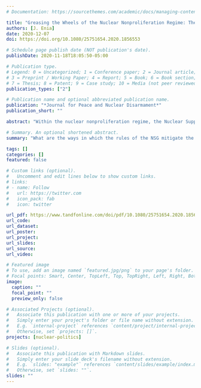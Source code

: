 ```yaml
---
# Documentation: https://sourcethemes.com/academic/docs/managing-content/

title: "Greasing the Wheels of the Nuclear Nonproliferation Regime: The Political Economy of Nuclear Suppliers Group Rules"
authors: [J. Enia]
date: 2020-12-07
doi: https://doi.org/10.1080/25751654.2020.1856553

# Schedule page publish date (NOT publication's date).
publishDate: 2020-11-18T18:05:50-05:00

# Publication type.
# Legend: 0 = Uncategorized; 1 = Conference paper; 2 = Journal article;
# 3 = Preprint / Working Paper; 4 = Report; 5 = Book; 6 = Book section;
# 7 = Thesis; 8 = Patent; 9 = Case study; 10 = Media (not peer reviewed)
publication_types: ["2"]

# Publication name and optional abbreviated publication name.
publication: "*Journal for Peace and Nuclear Disarmament*"
publication_short: ""

abstract: "Within the nuclear nonproliferation regime, the Nuclear Suppliers Group (NSG) is an important, but relatively underexplored, topic. Given the voluntary limitations member states have agreed to accept since 1974, the rules of the NSG must provide some benefit to the parties involved. This paper employs a political economy lens and explores these benefits through the language of transaction costs. What are the ways in which the rules of the NSG mitigate the transaction cost problems associated with cooperation and coordination in the international system? How have these rules evolved over time to keep pace with changes in transaction costs? In wrestling with these questions, this paper explores one of the major institutions of the nonproliferation regime and lends further credence to the argument that the efficacy of the regime cannot be measured by looking solely at the Nuclear Nonproliferation Treaty (NPT)."

# Summary. An optional shortened abstract.
summary: "What are the ways in which the rules of the NSG mitigate the transaction cost problems associated with cooperation and coordination in the international system?"

tags: []
categories: []
featured: false

# Custom links (optional).
#   Uncomment and edit lines below to show custom links.
# links:
# - name: Follow
#   url: https://twitter.com
#   icon_pack: fab
#   icon: twitter

url_pdf: https://www.tandfonline.com/doi/pdf/10.1080/25751654.2020.1856553?needAccess=true
url_code:
url_dataset:
url_poster:
url_project:
url_slides:
url_source: 
url_video:

# Featured image
# To use, add an image named `featured.jpg/png` to your page's folder. 
# Focal points: Smart, Center, TopLeft, Top, TopRight, Left, Right, BottomLeft, Bottom, BottomRight.
image:
  caption: ""
  focal_point: ""
  preview_only: false

# Associated Projects (optional).
#   Associate this publication with one or more of your projects.
#   Simply enter your project's folder or file name without extension.
#   E.g. `internal-project` references `content/project/internal-project/index.md`.
#   Otherwise, set `projects: []`.
projects: [nuclear-politics]

# Slides (optional).
#   Associate this publication with Markdown slides.
#   Simply enter your slide deck's filename without extension.
#   E.g. `slides: "example"` references `content/slides/example/index.md`.
#   Otherwise, set `slides: ""`.
slides: ""
---
```

